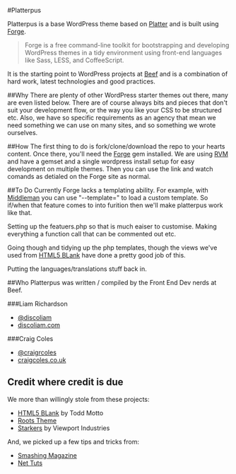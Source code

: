 #Platterpus

Platterpus is a base WordPress theme based on [Platter](https://github.com/craigcoles/Platter) and is built using [Forge](http://forge.thethemefoundry.com/).

> Forge is a free command-line toolkit for bootstrapping and developing WordPress themes in a tidy environment using front-end languages like Sass, LESS, and CoffeeScript.

It is the starting point to WordPress projects at [Beef](http://wearebeef.co.uk) and is a combination of hard work, latest technologies and good practices.

##Why
There are plenty of other WordPress starter themes out there, many are even listed below. There are of course always bits and pieces that don't suit your development flow, or the way you like your CSS to be structured etc. Also, we have so specific requirements as an agency that mean we need something we can use on many sites, and so something we wrote ourselves.

##How
The first thing to do is fork/clone/download the repo to your hearts content. Once there, you'll need the [Forge](http://forge.thethemefoundry.com/) gem installed. We are using [RVM](https://rvm.io/) and have a gemset and a single wordpress install setup for easy development on multiple themes. Then you can use the link and watch comands as detialed on the Forge site as normal.

##To Do
Currently Forge lacks a templating ability. For example, with [Middleman](http://middlemanapp.com) you can use "--template=" to load a custom template. So if/when that feature comes to into furition then we'll make platterpus work like that.

Setting up the featuers.php so that is much eaiser to customise. Making everything a function call that can be commented out etc.

Going though and tidying up the php templates, though the views we've used from [HTML5 BLank](http://html5blank.com) have done a pretty good job of this.

Putting the languages/translations stuff back in.

##Who
Platterpus was written / compiled by the Front End Dev nerds at Beef.

###Liam Richardson  
- [@discoliam](http://twitter.com/discoliam "Liam Richardson on Twitter")  
- [discoliam.com](http://discoliam.com "Liam Richardsons Website")


###Craig Coles  
- [@craigrcoles](http://twitter.com/craigrcoles "Craig Coles on Twitter")  
- [craigcoles.co.uk](http://craigcoles.co.uk "Craig Coles Website")


## Credit where credit is due
We more than willingly stole from these projects:

- [HTML5 BLank](http://html5blank.com) by Todd Motto   
- [Roots Theme](http://www.rootstheme.com)  
- [Starkers](http://viewportindustries.com/products/starkers/) by Viewport Industries  

And, we picked up a few tips and tricks from:
- [Smashing Magazine](http://www.smashingmagazine.com)
- [Net Tuts](http://net.tutsplus.com)